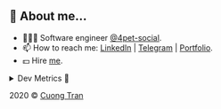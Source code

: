 ## 🦄 About me...

- 🧑🏻‍💻 Software engineer [@4pet-social](https://github.com/4pet-social).
- 📫 How to reach me: [LinkedIn](https://linkedin.com/in/103cuong) | [Telegram](https://t.me/cuong103) | [Portfolio](https://103cuong.github.io/).
- 💵 Hire [me](mailto:103cuong@gmail.com).

<details><summary>Dev Metrics 💅</summary>

<!--START_SECTION:waka-->
![Profile Views](http://img.shields.io/badge/Profile%20Views-49-blue)

![Lines of code](https://img.shields.io/badge/From%20Hello%20World%20I%27ve%20Written-17.5%20million%20lines%20of%20code-blue)

**🐱 My Github Data** 

> 🏆 2,270 Contributions in the Year 2020
 > 
> 📦 496.5 kB Used in Github's Storage 
 > 
> 💼 Opted to Hire
 > 
> 📜 151 Public Repositories
 > 
> 🔑 0 Private Repository 
 > 
**I'm a Night 🦉** 

```text
🌞 Morning    68 commits     ███░░░░░░░░░░░░░░░░░░░░░░   13.1% 
🌆 Daytime    167 commits    ████████░░░░░░░░░░░░░░░░░   32.18% 
🌃 Evening    176 commits    ████████░░░░░░░░░░░░░░░░░   33.91% 
🌙 Night      108 commits    █████░░░░░░░░░░░░░░░░░░░░   20.81%

```
📅 **I'm Most Productive on Thursday** 

```text
Monday       69 commits     ███░░░░░░░░░░░░░░░░░░░░░░   13.29% 
Tuesday      74 commits     ███░░░░░░░░░░░░░░░░░░░░░░   14.26% 
Wednesday    56 commits     ██░░░░░░░░░░░░░░░░░░░░░░░   10.79% 
Thursday     108 commits    █████░░░░░░░░░░░░░░░░░░░░   20.81% 
Friday       67 commits     ███░░░░░░░░░░░░░░░░░░░░░░   12.91% 
Saturday     67 commits     ███░░░░░░░░░░░░░░░░░░░░░░   12.91% 
Sunday       78 commits     ███░░░░░░░░░░░░░░░░░░░░░░   15.03%

```


📊 **This Week I Spent My Time On** 

```text
⌚︎ Time Zone: Asia/Ho_Chi_Minh

💬 Programming Languages: 
TypeScript               20 hrs 13 mins      ████████████░░░░░░░░░░░░░   51.49% 
Go                       15 hrs 46 mins      ██████████░░░░░░░░░░░░░░░   40.15% 
Protocol Buffer          45 mins             ░░░░░░░░░░░░░░░░░░░░░░░░░   1.92% 
JavaScript               30 mins             ░░░░░░░░░░░░░░░░░░░░░░░░░   1.29% 
YAML                     30 mins             ░░░░░░░░░░░░░░░░░░░░░░░░░   1.29%

🔥 Editors: 
WebStorm                 15 hrs 52 mins      ██████████░░░░░░░░░░░░░░░   40.4% 
GoLand                   15 hrs 7 mins       █████████░░░░░░░░░░░░░░░░   38.51% 
VS Code                  8 hrs 15 mins       █████░░░░░░░░░░░░░░░░░░░░   21.04% 
Sublime Text             1 min               ░░░░░░░░░░░░░░░░░░░░░░░░░   0.05%

```

**I Mostly Code in TypeScript** 

```text
TypeScript               49 repos            ████████████░░░░░░░░░░░░░   50.0% 
JavaScript               19 repos            ████░░░░░░░░░░░░░░░░░░░░░   19.39% 
Go                       18 repos            ████░░░░░░░░░░░░░░░░░░░░░   18.37% 
Dockerfile               3 repos             ░░░░░░░░░░░░░░░░░░░░░░░░░   3.06% 
Dart                     2 repos             ░░░░░░░░░░░░░░░░░░░░░░░░░   2.04%

```



<!--END_SECTION:waka-->
</details>

2020 © [Cuong Tran](https://github.com/103cuong)
